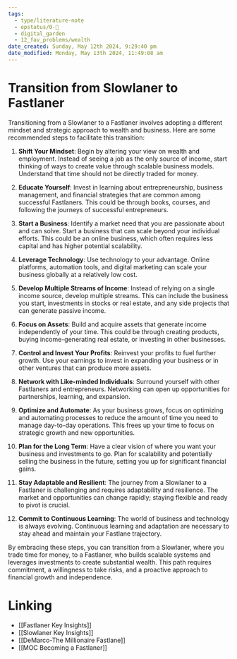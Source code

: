 ```yaml
---
tags:
  - type/literature-note
  - epstatus/0-🌰
  - digital_garden
  - 12_fav_problems/wealth
date_created: Sunday, May 12th 2024, 9:29:40 pm
date_modified: Monday, May 13th 2024, 11:49:08 am
---
```


# Transition from Slowlaner to Fastlaner

Transitioning from a Slowlaner to a Fastlaner involves adopting a different mindset and strategic approach to wealth and business. Here are some recommended steps to facilitate this transition:

1. **Shift Your Mindset**: Begin by altering your view on wealth and employment. Instead of seeing a job as the only source of income, start thinking of ways to create value through scalable business models. Understand that time should not be directly traded for money.

2. **Educate Yourself**: Invest in learning about entrepreneurship, business management, and financial strategies that are common among successful Fastlaners. This could be through books, courses, and following the journeys of successful entrepreneurs.

3. **Start a Business**: Identify a market need that you are passionate about and can solve. Start a business that can scale beyond your individual efforts. This could be an online business, which often requires less capital and has higher potential scalability.

4. **Leverage Technology**: Use technology to your advantage. Online platforms, automation tools, and digital marketing can scale your business globally at a relatively low cost.

5. **Develop Multiple Streams of Income**: Instead of relying on a single income source, develop multiple streams. This can include the business you start, investments in stocks or real estate, and any side projects that can generate passive income.

6. **Focus on Assets**: Build and acquire assets that generate income independently of your time. This could be through creating products, buying income-generating real estate, or investing in other businesses.

7. **Control and Invest Your Profits**: Reinvest your profits to fuel further growth. Use your earnings to invest in expanding your business or in other ventures that can produce more assets.

8. **Network with Like-minded Individuals**: Surround yourself with other Fastlaners and entrepreneurs. Networking can open up opportunities for partnerships, learning, and expansion.

9. **Optimize and Automate**: As your business grows, focus on optimizing and automating processes to reduce the amount of time you need to manage day-to-day operations. This frees up your time to focus on strategic growth and new opportunities.

10. **Plan for the Long Term**: Have a clear vision of where you want your business and investments to go. Plan for scalability and potentially selling the business in the future, setting you up for significant financial gains.

11. **Stay Adaptable and Resilient**: The journey from a Slowlaner to a Fastlaner is challenging and requires adaptability and resilience. The market and opportunities can change rapidly; staying flexible and ready to pivot is crucial.

12. **Commit to Continuous Learning**: The world of business and technology is always evolving. Continuous learning and adaptation are necessary to stay ahead and maintain your Fastlane trajectory.

By embracing these steps, you can transition from a Slowlaner, where you trade time for money, to a Fastlaner, who builds scalable systems and leverages investments to create substantial wealth. This path requires commitment, a willingness to take risks, and a proactive approach to financial growth and independence.

# Linking
+ [[Fastlaner Key Insights]]
+ [[Slowlaner Key Insights]]
+ [[DeMarco-The Millionaire Fastlane]]
+ [[MOC Becoming a Fastlaner]]